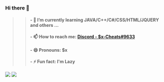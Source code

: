 ### Hi there 👋

> >#### - 🌱 I’m currently learning JAVA/C++/C#/CSS/HTML/JQUERY and others ...
> > #### - 📫 How to reach me: [Discord - $x-Cheats#9633]()
> >#### - 😄 Pronouns: $x
> >#### - ⚡ Fun fact: I'm Lazy


<img src ="https://github-readme-stats.vercel.app/api?username=Sx-Cheats&&show_icons=true&title_color=00B4E8&icon_color=00B4E8&text_color=FFDC00&bg_color=151519">
<img href="https://github.com/Sx-Cheats?tab=repositories" src="https://c.tenor.com/_DOBjnGspYAAAAAC/code-coding.gif">
